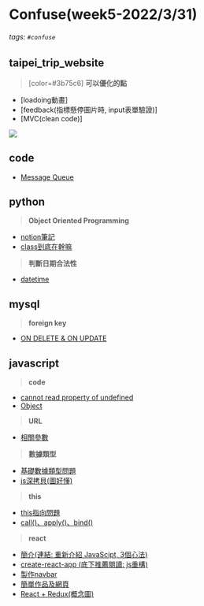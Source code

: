 # Confuse(week5-2022/3/31)
###### tags: `#confuse`

## taipei_trip_website
> [color=#3b75c6] **可以優化的點**
- [loadoing動畫]
- [feedback(指標懸停圖片時, input表單驗證)]
- [MVC(clean code)]

![](https://i.imgur.com/ymv85Gg.png)


## code
- [Message Queue](https://medium.com/starbugs/%E8%AE%93%E4%BB%BB%E5%8B%99%E6%8E%92%E9%9A%8A%E5%90%A7-message-queue-1-de949e274c43)

## python
> **Object Oriented Programming**
- [notion筆記](https://helpful-act-d01.notion.site/Python-1700f437ea3241f69f18f907e2c99ab0)
- [class到底在幹嘛](https://www.zhihu.com/question/266521768)

> **判斷日期合法性**
- [datetime](https://www.pynote.net/archives/1295)
## mysql
> **foreign key**
- [ON DELETE & ON UPDATE](https://b-l-u-e-b-e-r-r-y.github.io/post/ForeignKey/)

## javascript
> **code**
- [cannot read property of undefined](https://cloud.tencent.com/developer/article/1883677)
- [Object](https://cloud.tencent.com/developer/article/1883677)

> **URL**
- [相關參數](https://seanacnet.com/js/location/)

> **數據類型**
- [基礎數據類型問題](https://zhuanlan.zhihu.com/p/73173638)
- [js深拷貝(圖好懂)](https://zhuanlan.zhihu.com/p/51438893)

> **this**
- [this指向問題](https://www.zhihu.com/question/353757734/answer/964557747)
- [call()、apply()、bind()](https://realdennis.medium.com/javascript-%E8%81%8A%E8%81%8Acall-apply-bind%E7%9A%84%E5%B7%AE%E7%95%B0%E8%88%87%E7%9B%B8%E4%BC%BC%E4%B9%8B%E8%99%95-2f82a4b4dd66)

> **react**
- [簡介(連結: 重新介紹 JavaScipt, 3個心法)](https://askie.today/react-main-concepts-part-1/)
- [create-react-app (底下推薦閱讀: js重構)](https://zhuanlan.zhihu.com/p/149712752)
- [製作navbar](https://vocus.cc/article/60195f22fd897800012aabe3)
- [簡單作品及網頁](https://chinese.freecodecamp.org/news/portfolio-app-using-react/)
- [React + Redux(概念圖)](https://github.com/sorrycc/blog/issues/1)